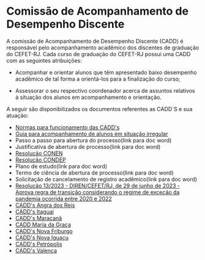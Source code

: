 # **Comissão de Acompanhamento de Desempenho Discente**

A comissão de Acompanhamento de Desempenho Discente (CADD) é responsável pelo acompanhamento acadêmico dos discentes de graduação do CEFET-RJ. Cada curso de graduação do CEFET-RJ possui uma CADD com as seguintes atribuições:

- Acompanhar e orientar alunos que têm apresentado baixo desempenho acadêmico de tal forma a orientá-los para a finalização do curso;
  
- Assessorar o seu respectivo coordenador acerca de assuntos relativos à situação dos alunos em acompanhamento e orientação.

A seguir são disponibilizados os documentos referentes as CADD´S e sua atuação: 

- [Normas para funcionamento das CADD's](http://www.cefet-rj.br/attachments/article/3251/Regulamento%20CAD.pdf)
- [Guia para acompanhamento de alunos em situação irregular](http://www.cefet-rj.br/attachments/article/3251/Manual%20Alunos%20Situac%CC%A7a%CC%83o%20Irregular%20(1).pdf)
- Passo a passo para abertura do processo(link para doc word)
- Justificativa de abertura de processo(link para doc word)
- [Resolução CONEN](http://www.cefet-rj.br/attachments/article/3251/02%20-%20Resoluc%E2%95%A0%C2%BAa%E2%95%A0%C3%A2o%20CONEN%20n%E2%94%AC%E2%95%91%2001-2013.pdf)
- [Resolução CONDEP](http://www.cefet-rj.br/attachments/article/3251/03%20-%20Resoluc%E2%95%A0%C2%BAa%E2%95%A0%C3%A2o%20CONDEP%20n%E2%94%AC%E2%95%91%2012-2009.jpg)
- Plano de estudo(link para doc word)
- Termo de ciência de abertura de processo(link para doc word)
- Solicitação de cancelamento de registro acadêmico(link para doc word)
- [Resolução 13/2023 - DIREN/CEFET/RJ, de 29 de junho de 2023 - Aprova regra de transição considerando o regime de exceção da pandemia ocorrida entre 2020 e 2022](http://www.cefet-rj.br/attachments/article/7862/Resolu%C3%A7%C3%A3o%20Conen%2013.2023.pdf)
- [CADD's Angra dos Reis](http://www.cefet-rj.br/attachments/article/3251/CADD_Angra%20dos%20Reis.pdf)
- [CADD's Itaguaí](http://www.cefet-rj.br/attachments/article/3251/CADD_Itagua%C3%AD_2023.pdf)
- [CADD's Maracanã](http://www.cefet-rj.br/attachments/article/3251/CADD%20Maracan%C3%A3_Ato%20CONDEP_n%C2%BA7_2023.pdf)
- [CADD Maria da Graça](http://www.cefet-rj.br/attachments/article/3251/CADD_Maria%20da%20Gra%C3%A7a.pdf)
- [CADD's Nova Friburgo](http://www.cefet-rj.br/attachments/article/3251/CADD%20NF_2023.pdf)
- [CADD's Nova Iguaçu](http://www.cefet-rj.br/attachments/article/3251/CADD_Nova%20Igua%C3%A7u.pdf)
- [CADD's Petrópolis](http://www.cefet-rj.br/attachments/article/3251/CADD_Petr%C3%B3polis.pdf)
- [CADD's Valença](http://www.cefet-rj.br/attachments/article/3251/CADD_Valen%C3%A7a.pdf)

